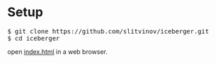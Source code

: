 <h1>Setup</h1>

<pre>
$ git clone https://github.com/slitvinov/iceberger.git
$ cd iceberger
</pre>

open <a href="blob/main/index.html">index.html</a> in a web browser.
